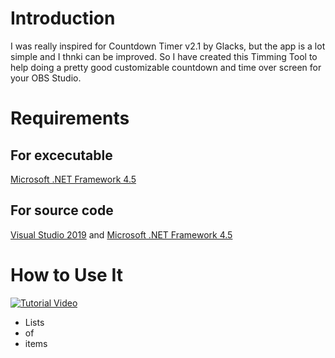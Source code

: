 # Introduction

I was really inspired for Countdown Timer v2.1 by Glacks, but the app is a lot simple and I thnki can be improved. So I have created this Timming Tool to help doing a pretty good customizable countdown and time over screen for your OBS Studio.

# Requirements

## For excecutable
[Microsoft .NET Framework 4.5](https://www.microsoft.com/es-es/download/details.aspx?id=30653)

## For source code
[Visual Studio 2019](https://visualstudio.microsoft.com/es/free-developer-offers/) and 
 [Microsoft .NET Framework 4.5](https://www.microsoft.com/es-es/download/details.aspx?id=30653)

# How to Use It

[![Tutorial Video](https://img.youtube.com/vi/YOUTUBE_VIDEO_ID_HERE/0.jpg)](https://www.youtube.com/watch?v=YOUTUBE_VIDEO_ID_HERE)
* Lists
* of
* items
